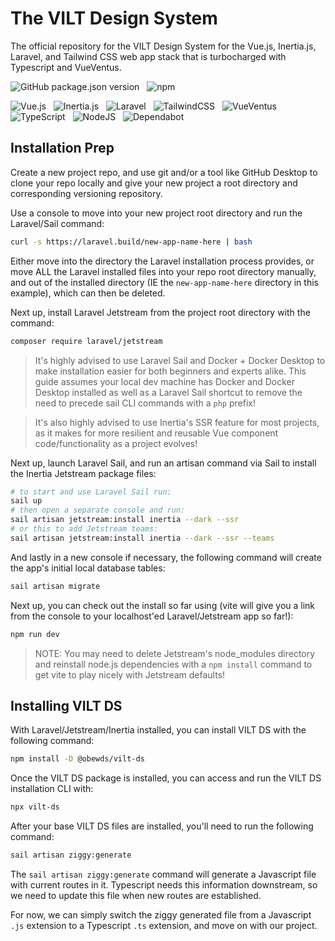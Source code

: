 # The VILT Design System
The official repository for the VILT Design System for the Vue.js, Inertia.js, Laravel, and Tailwind CSS web app stack that is turbocharged with Typescript and VueVentus.

![GitHub package.json version](https://img.shields.io/github/package-json/v/obewds/vilt-ds?label=Github&logo=github&style=for-the-badge) &nbsp; ![npm](https://img.shields.io/npm/v/@obewds/vilt-ds?color=%23cc3534&logo=npm&style=for-the-badge)



![Vue.js](https://img.shields.io/badge/vue.js-%2335495e.svg?style=for-the-badge&logo=vuedotjs&logoColor=%234FC08D) &nbsp; ![Inertia.js](https://img.shields.io/badge/inertia.js-%239553E9.svg?style=for-the-badge&logo=inertia&logoColor=%23ffffff) &nbsp; ![Laravel](https://img.shields.io/badge/laravel-%23FF2D20.svg?style=for-the-badge&logo=laravel&logoColor=%23ffffff) &nbsp; ![TailwindCSS](https://img.shields.io/badge/tailwindcss-%2338B2AC.svg?style=for-the-badge&logo=tailwind-css&logoColor=white) &nbsp; ![VueVentus](https://img.shields.io/badge/vueventus-%2335495e.svg?style=for-the-badge&logo=vuedotjs&logoColor=%234FC08D) &nbsp; ![TypeScript](https://img.shields.io/badge/typescript-%23007ACC.svg?style=for-the-badge&logo=typescript&logoColor=white) &nbsp; ![NodeJS](https://img.shields.io/badge/node.js-6DA55F?style=for-the-badge&logo=node.js&logoColor=white) &nbsp; ![Dependabot](https://img.shields.io/badge/dependabot-025E8C?style=for-the-badge&logo=dependabot&logoColor=white)


## Installation Prep

Create a new project repo, and use git and/or a tool like GitHub Desktop to clone your repo locally and give your new project a root directory and corresponding versioning repository.

Use a console to move into your new project root directory and run the Laravel/Sail command:

```bash
curl -s https://laravel.build/new-app-name-here | bash
```

Either move into the directory the Laravel installation process provides, or move ALL the Laravel installed files into your repo root directory manually, and out of the installed directory (IE the `new-app-name-here` directory in this example), which can then be deleted.

Next up, install Laravel Jetstream from the project root directory with the command:

```bash
composer require laravel/jetstream
```

> It's highly advised to use Laravel Sail and Docker + Docker Desktop to make installation easier for both beginners and experts alike. This guide assumes your local dev machine has Docker and Docker Desktop installed as well as a Laravel Sail shortcut to remove the need to precede sail CLI commands with a `php` prefix!

> It's also highly advised to use Inertia's SSR feature for most projects, as it makes for more resilient and reusable Vue component code/functionality as a project evolves!

Next up, launch Laravel Sail, and run an artisan command via Sail to install the Inertia Jetstream package files:

```bash
# to start and use Laravel Sail run:
sail up
# then open a separate console and run:
sail artisan jetstream:install inertia --dark --ssr
# or this to add Jetstream teams:
sail artisan jetstream:install inertia --dark --ssr --teams
```

And lastly in a new console if necessary, the following command will create the app's initial local database tables:

```bash
sail artisan migrate
```

Next up, you can check out the install so far using (vite will give you a link from the console to your localhost'ed Laravel/Jetstream app so far!):

```bash
npm run dev
```

> NOTE: You may need to delete Jetstream's node_modules directory and reinstall node.js dependencies with a `npm install` command to get vite to play nicely with Jetstream defaults!


## Installing VILT DS

With Laravel/Jetstream/Inertia installed, you can install VILT DS with the following command:

```bash
npm install -D @obewds/vilt-ds
```

Once the VILT DS package is installed, you can access and run the VILT DS installation CLI with:

```bash
npx vilt-ds
```

After your base VILT DS files are installed, you'll need to run the following command:

```bash
sail artisan ziggy:generate
```

The `sail artisan ziggy:generate` command will generate a Javascript file with current routes in it. Typescript needs this information downstream, so we need to update this file when new routes are established.

For now, we can simply switch the ziggy generated file from a Javascript `.js` extension to a Typescript `.ts` extension, and move on with our project.
